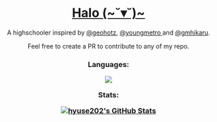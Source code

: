 <h1 align="center"> <a href="https://hyuse202.github.io"> Halo (~˘▾˘)~ </a> </h2>
<p align = "center" > A highschooler inspired by <a href="https://github.com/geohot" target="_blank"> @geohotz</a>,
    <a href="https://open.spotify.com/artist/0iEtIxbK0KxaSlF7G42ZOp" target="_blank">@youngmetro </a> and
    <a href="https://twitch.tv/gmhikaru" target="_blank"> @gmhikaru</a>.</p>

<p align = "center" > Feel free to create a PR to contribute to any of my repo. </p>
<h3 align="center">
    <p> <strong> Languages: </strong> </p> 
    <img src="https://github-profile-summary-cards.vercel.app/api/cards/most-commit-language?username=hyuse202&theme=nightowl">
    <p> <strong> Stats: </strong> </p> 
    <a href="https://awesome-github-stats.azurewebsites.net/index.html??cardType=github&theme=nightowl&preferLogin=false">    
    <img  alt="hyuse202's GitHub Stats" src="https://awesome-github-stats.azurewebsites.net/user-stats/hyuse202?cardType=github&theme=nightowl&preferLogin=false" />       </a>
</h3>
